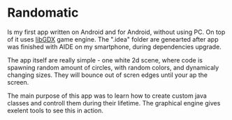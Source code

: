 # Randomatic
Is my first app written on Android and for Android, without using 
PC. On top of it uses [libGDX](https://github.com/libGDX/libGDX) game engine. The ".idea" folder are genearted after app was finished with AIDE on my smartphone, during dependencies upgrade. 

The app itself are really simple - one white 2d scene, where code is spawning random amount of circles, with random colors, and dynamicaly changing sizes. They will bounce out of scren edges until your ap the screen.

The main purpose of this app was to learn how to create custom java classes and controll them during their lifetime. The graphical engine gives exelent tools to see this in action.